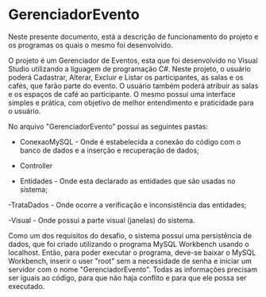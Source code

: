 # GerenciadorEvento

Neste presente documento, está a descrição de funcionamento do projeto e os programas os quais o mesmo foi desenvolvido.

O projeto é um Gerenciador de Eventos, esta que foi desenvolvido no Visual Studio utilizando a liguagem de programação C#. Neste projeto, o usuário poderá Cadastrar, Alterar, Excluir e Listar os participantes, as salas e os cafés, que farão parte do evento. O usuário também poderá atribuir as salas e os espaços de café ao participante. O mesmo possui uma interface simples e prática, com objetivo de melhor entendimento e praticidade para o usuário.

No arquivo "GerenciadorEvento" possuí as seguintes pastas:

- ConexaoMySQL - Onde é estabelecida a conexão do código com o banco de dados e a inserção e recuperação de dados;

- Controller

- Entidades - Onde esta declarado as entidades que são usadas no sistema;

-TrataDados - Onde ocorre a verificação e inconsistência das entidades;

-Visual - Onde possui a parte visual (janelas) do sistema.

Como um dos requisitos do desafio, o sistema possui uma persistência de dados, que foi criado utilizando o programa MySQL Workbench usando o localhost. Então, para poder executar o programa, deve-se baixar o MySQL Workbench, inserir o user "root" sem a necessidade de senha e iniciar um servidor com o nome "GerenciadorEvento". Todas as informações precisam ser iguais ao código, para que não haja conflito e para que ele possa ser executado.


